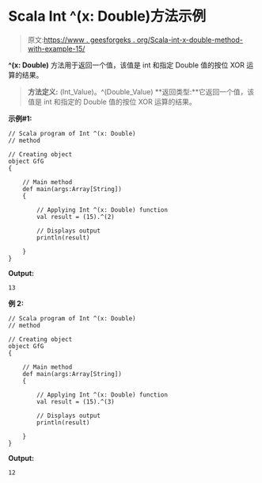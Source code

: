 # Scala Int ^(x: Double)方法示例

> 原文:[https://www . geesforgeks . org/Scala-int-x-double-method-with-example-15/](https://www.geeksforgeeks.org/scala-int-x-double-method-with-example-15/)

**^(x: Double)** 方法用于返回一个值，该值是 int 和指定 Double 值的按位 XOR 运算的结果。

> **方法定义:** (Int_Value)。^(Double_Value)
> **返回类型:**它返回一个值，该值是 int 和指定的 Double 值的按位 XOR 运算的结果。

**示例#1:**

```
// Scala program of Int ^(x: Double)
// method

// Creating object
object GfG
{ 

    // Main method
    def main(args:Array[String])
    {

        // Applying Int ^(x: Double) function
        val result = (15).^(2)

        // Displays output
        println(result)

    }
} 
```

**Output:**

```
13

```

**例 2:**

```
// Scala program of Int ^(x: Double)
// method

// Creating object
object GfG
{ 

    // Main method
    def main(args:Array[String])
    {

        // Applying Int ^(x: Double) function
        val result = (15).^(3)

        // Displays output
        println(result)

    }
} 
```

**Output:**

```
12

```